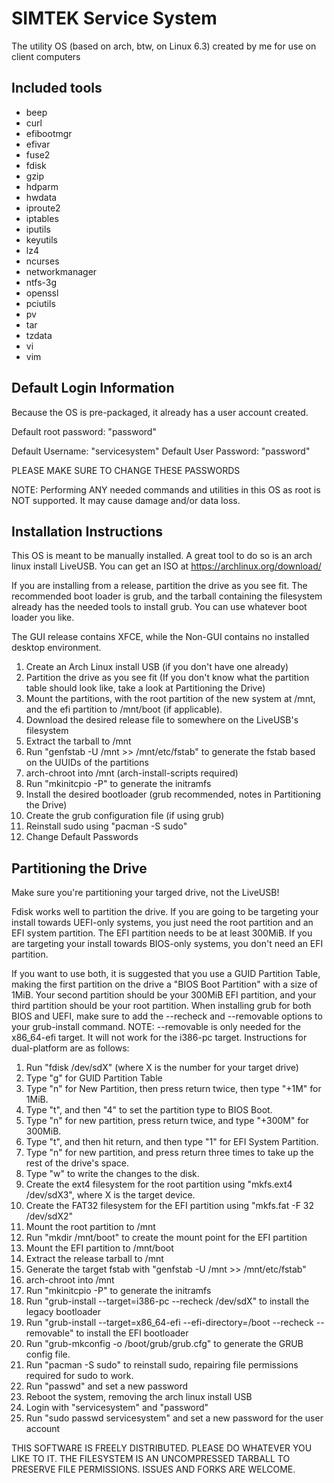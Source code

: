 # SIMTEK Service System
The utility OS (based on arch, btw, on Linux 6.3) created by me for use on client computers


## Included tools
- beep
- curl
- efibootmgr
- efivar
- fuse2
- fdisk
- gzip
- hdparm
- hwdata
- iproute2
- iptables
- iputils
- keyutils
- lz4
- ncurses
- networkmanager
- ntfs-3g
- openssl
- pciutils
- pv
- tar
- tzdata
- vi
- vim


## Default Login Information
Because the OS is pre-packaged, it already has a user account created. 

Default root password: "password"

Default Username: "servicesystem"
Default User Password: "password"

PLEASE MAKE SURE TO CHANGE THESE PASSWORDS

NOTE: Performing ANY needed commands and utilities in this OS as root is NOT supported. It may cause damage and/or data loss.


## Installation Instructions
This OS is meant to be manually installed. A great tool to do so is an arch linux install LiveUSB. You can get an ISO at https://archlinux.org/download/

If you are installing from a release, partition the drive as you see fit. The recommended boot loader is grub, and the tarball containing the filesystem already has the needed tools to install grub. You can use whatever boot loader you like.

The GUI release contains XFCE, while the Non-GUI contains no installed desktop environment.

1. Create an Arch Linux install USB (if you don't have one already)
2. Partition the drive as you see fit (If you don't know what the partition table should look like, take a look at Partitioning the Drive)
3. Mount the partitions, with the root partition of the new system at /mnt, and the efi partition to /mnt/boot (if applicable).
4. Download the desired release file to somewhere on the LiveUSB's filesystem
5. Extract the tarball to /mnt
6. Run "genfstab -U /mnt >> /mnt/etc/fstab" to generate the fstab based on the UUIDs of the partitions
7. arch-chroot into /mnt (arch-install-scripts required)
8. Run "mkinitcpio -P" to generate the initramfs
9. Install the desired bootloader (grub recommended, notes in Partitioning the Drive)
10. Create the grub configuration file (if using grub)
11. Reinstall sudo using "pacman -S sudo"
12. Change Default Passwords


## Partitioning the Drive
Make sure you're partitioning your targed drive, not the LiveUSB!

Fdisk works well to partition the drive. If you are going to be targeting your install towards UEFI-only systems, you just need the root partition and an EFI system partition. The EFI partition needs to be at least 300MiB. If you are targeting your install towards BIOS-only systems, you don't need an EFI partition. 

If you want to use both, it is suggested that you use a GUID Partition Table, making the first partition on the drive a "BIOS Boot Partition" with a size of 1MiB. Your second partition should be your 300MiB EFI partition, and your third partition should be your root partition. When installing grub for both BIOS and UEFI, make sure to add the --recheck and --removable options to your grub-install command. 
NOTE: --removable is only needed for the x86_64-efi target. It will not work for the i386-pc target. Instructions for dual-platform are as follows:

1. Run "fdisk /dev/sdX" (where X is the number for your target drive)
2. Type "g" for GUID Partition Table
3. Type "n" for New Partition, then press return twice, then type "+1M" for 1MiB.
4. Type "t", and then "4" to set the partition type to BIOS Boot.
5. Type "n" for new partition, press return twice, and type "+300M" for 300MiB.
6. Type "t", and then hit return, and then type "1" for EFI System Partition.
7. Type "n" for new partition, and press return three times to take up the rest of the drive's space.
8. Type "w" to write the changes to the disk. 
9. Create the ext4 filesystem for the root partition using "mkfs.ext4 /dev/sdX3", where X is the target device. 
10. Create the FAT32 filesystem for the EFI partition using "mkfs.fat -F 32 /dev/sdX2"
11. Mount the root partition to /mnt
12. Run "mkdir /mnt/boot" to create the mount point for the EFI partition
13. Mount the EFI partition to /mnt/boot
14. Extract the release tarball to /mnt
15. Generate the target fstab with "genfstab -U /mnt >> /mnt/etc/fstab"
16. arch-chroot into /mnt
17. Run "mkinitcpio -P" to generate the initramfs
18. Run "grub-install --target=i386-pc --recheck /dev/sdX" to install the legacy bootloader
19. Run "grub-install --target=x86_64-efi --efi-directory=/boot --recheck --removable" to install the EFI bootloader
20. Run "grub-mkconfig -o /boot/grub/grub.cfg" to generate the GRUB config file.
21. Run "pacman -S sudo" to reinstall sudo, repairing file permissions required for sudo to work.
22. Run "passwd" and set a new password
23. Reboot the system, removing the arch linux install USB
24. Login with "servicesystem" and "password"
25. Run "sudo passwd servicesystem" and set a new password for the user account


THIS SOFTWARE IS FREELY DISTRIBUTED. PLEASE DO WHATEVER YOU LIKE TO IT. THE FILESYSTEM IS AN UNCOMPRESSED TARBALL TO PRESERVE FILE PERMISSIONS. ISSUES AND FORKS ARE WELCOME.